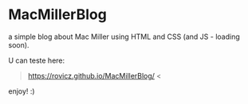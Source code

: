 # MacMillerBlog
a simple blog about Mac Miller using HTML and CSS (and JS - loading soon).

U can teste here:

> https://rovicz.github.io/MacMillerBlog/ <

enjoy! :)
